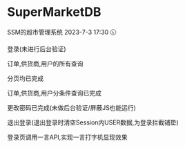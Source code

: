 # SuperMarketDB
SSM的超市管理系统
2023-7-3 17:30 🕥

登录(未进行后台验证)

订单,供货商,用户的所有查询

分页均已完成

订单,供货商,用户分条件查询已完成

更改密码已完成(未做后台验证/屏蔽JS也能运行)

退出登录(退出登录时清空Session内USER数据,为登录拦截铺垫)

登录页调用一言API,实现一言打字机显现效果


